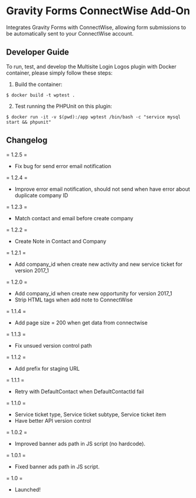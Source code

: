 # Gravity Forms ConnectWise Add-On

Integrates Gravity Forms with ConnectWise, allowing form submissions to be automatically sent to your ConnectWise account.

Developer Guide
---------------

To run, test, and develop the Multisite Login Logos plugin with Docker container, please simply follow these steps:

1. Build the container:

  `$ docker build -t wptest .`
 
2. Test running the PHPUnit on this plugin:

  `$ docker run -it -v $(pwd):/app wptest /bin/bash -c "service mysql start && phpunit"`

Changelog
----------

= 1.2.5 =
* Fix bug for send error email notification 

= 1.2.4 =
* Improve error email notification, should not send when have error about duplicate company ID  

= 1.2.3 =
* Match contact and email before create company 

= 1.2.2 =
* Create Note in Contact and Company

= 1.2.1 =

* Add company_id when create new activity and new service ticket for version 2017_1 

= 1.2.0 =

* Add company_id when create new opportunity for version 2017_1 
* Strip HTML tags when add note to ConnectWise 

= 1.1.4 =

* Add page size = 200 when get data from connectwise

= 1.1.3 =

* Fix unsued version control path

= 1.1.2 =

* Add prefix for staging URL

= 1.1.1 =

* Retry with DefaultContact when DefaultContactId fail 

= 1.1.0 =

* Service ticket type, Service ticket subtype, Service ticket item
* Have better API version control

= 1.0.2 =

* Improved banner ads path in JS script (no hardcode).

= 1.0.1 =

* Fixed banner ads path in JS script.

= 1.0 =

* Launched!
